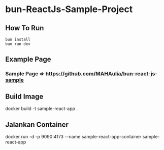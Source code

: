 # bun-ReactJs-Sample-Project

## How To Run
<code>bun install</code>
<br/>
<code>bun run dev</code>

## Example Page
### Sample Page => <a href="https://github.com/MAHAulia/bun-react-js-sample" target="_blank">https://github.com/MAHAulia/bun-react-js-sample</a>


## Build Image
docker build -t sample-react-app .

## Jalankan Container
docker run -d -p 9090:4173 --name sample-react-app-container sample-react-app